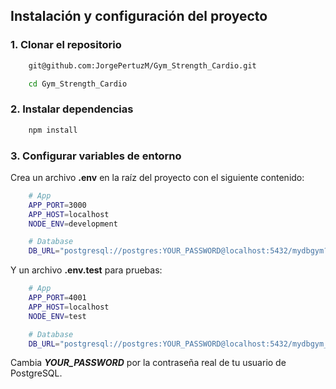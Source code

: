 ## Instalación y configuración del proyecto

### 1. Clonar el repositorio

```bash
    git@github.com:JorgePertuzM/Gym_Strength_Cardio.git
```

```Bash
    cd Gym_Strength_Cardio
```

### 2. Instalar dependencias

```bash
    npm install
```

### 3. Configurar variables de entorno

Crea un archivo **.env** en la raíz del proyecto con el siguiente contenido:

```Bash
    # App
    APP_PORT=3000
    APP_HOST=localhost
    NODE_ENV=development

    # Database
    DB_URL="postgresql://postgres:YOUR_PASSWORD@localhost:5432/mydbgym?schema=public"
```

Y un archivo **.env.test** para pruebas:

```Bash
    # App
    APP_PORT=4001
    APP_HOST=localhost
    NODE_ENV=test

    # Database
    DB_URL="postgresql://postgres:YOUR_PASSWORD@localhost:5432/mydbgym_test?schema=public"
```
Cambia ***YOUR_PASSWORD*** por la contraseña real de tu usuario de PostgreSQL.